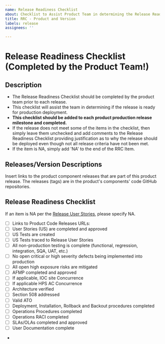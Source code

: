 ```yaml
---
name: Release Readiness Checklist
about: Checklist to Assist Product Team in determining the Release Readiness of a product release.
title: RRC - Product and Version
labels: release
assignees: ''

---
```


# Release Readiness Checklist (Completed by the Product Team!)

## Description

* The Release Readiness Checklist should be completed by the product team prior to each release.  
* This checklist will assist the team in determining if the release is ready for production deployment.  
* **This checklist should be added to each product production release milestone and completed.**
* If the release does not meet some of the items in the checklist, then simply leave them unchecked and add comments to the Release Readiness Checklist providing justification as to why the release should be deployed even though not all release criteria have not been met.
* If the item is NA, simply add 'NA' to the end of the RRC Item.

## Releases/Version Descriptions
Insert links to the  product component releases that are part of this product release.  The releases (tags) are in the product's components' code GitHub repositories.

## Release Readiness Checklist
If an item is NA per the [Release User Stories](https://vaww.vaco.portal.va.gov/sites/OIT/epmo/TRS/RRO%20%20Release%20Public%20Artifacts/Release%20Compliance%20User%20Stories.pdf), please specify NA.

- [ ] Links to Product Code Releases
	URLs:
- [ ] User Stories (US) are completed and approved
- [ ] US Tests are created
- [ ] US Tests traced to Release User Stories
- [ ] All non-production testing is complete (functional, regression, integration, SQA, UAT, etc.)
- [ ] No open critical or high severity defects being implemented into production
- [ ] All open high exposure risks are mitigated
- [ ] AFMP completed and approved
- [ ] If applicable, IOC site Concurrence
- [ ] If applicable HPS AC Concurrence
- [ ] Architecture verified
- [ ] Section 508 addressed
- [ ] Valid ATO
- [ ] Deployment, Installation, Rollback and Backout procedures completed
- [ ] Operations Procedures completed
- [ ] Operations RACI completed
- [ ] SLAs/OLAs completed and approved
- [ ] User Documentation complete
-
